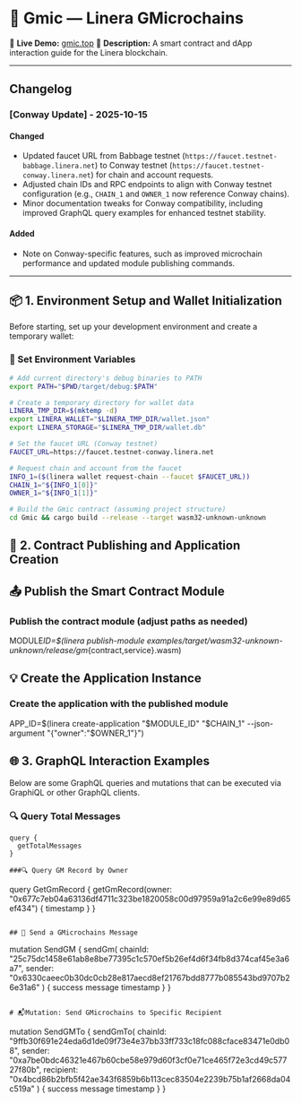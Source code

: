 # 🧩 Gmic — Linera GMicrochains

🔗 **Live Demo:** [gmic.top](https://gmic.top/)
📘 **Description:** A smart contract and dApp interaction guide for the Linera blockchain.

---

## Changelog

### [Conway Update] - 2025-10-15

#### Changed
- Updated faucet URL from Babbage testnet (`https://faucet.testnet-babbage.linera.net`) to Conway testnet (`https://faucet.testnet-conway.linera.net`) for chain and account requests.
- Adjusted chain IDs and RPC endpoints to align with Conway testnet configuration (e.g., `CHAIN_1` and `OWNER_1` now reference Conway chains).
- Minor documentation tweaks for Conway compatibility, including improved GraphQL query examples for enhanced testnet stability.

#### Added
- Note on Conway-specific features, such as improved microchain performance and updated module publishing commands.

---

## 📦 1. Environment Setup and Wallet Initialization

Before starting, set up your development environment and create a temporary wallet: 

### 🔧 Set Environment Variables

```bash
# Add current directory's debug binaries to PATH
export PATH="$PWD/target/debug:$PATH"

# Create a temporary directory for wallet data
LINERA_TMP_DIR=$(mktemp -d)
export LINERA_WALLET="$LINERA_TMP_DIR/wallet.json"
export LINERA_STORAGE="$LINERA_TMP_DIR/wallet.db"

# Set the faucet URL (Conway testnet)
FAUCET_URL=https://faucet.testnet-conway.linera.net

# Request chain and account from the faucet
INFO_1=($(linera wallet request-chain --faucet $FAUCET_URL))
CHAIN_1="${INFO_1[0]}"
OWNER_1="${INFO_1[1]}"

# Build the Gmic contract (assuming project structure)
cd Gmic && cargo build --release --target wasm32-unknown-unknown
```

## 🚀 2. Contract Publishing and Application Creation

## 📤 Publish the Smart Contract Module

### Publish the contract module (adjust paths as needed)

MODULE*ID=$(linera publish-module
examples/target/wasm32-unknown-unknown/release/gm*{contract,service}.wasm)

## 💡 Create the Application Instance

### Create the application with the published module

APP_ID=$(linera create-application "$MODULE_ID" "$CHAIN_1" --json-argument "{\"owner\":\"$OWNER_1\"}")

## 🌐 3. GraphQL Interaction Examples

Below are some GraphQL queries and mutations that can be executed via GraphiQL or other GraphQL clients.

### 🔍 Query Total Messages

```
query {
  getTotalMessages
}

###🔍 Query GM Record by Owner

```
query GetGmRecord {
  getGmRecord(owner: "0x677c7eb04a63136df4711c323be1820058c00d97959a91a2c6e99e89d65ef434") {
    timestamp
  }
}
```

## 📨 Send a GMicrochains Message

```
 mutation SendGM {
  sendGm(
    chainId: "25c75dc1458e61ab8e8be77395c1c570ef5b26ef4d6f34fb8d374caf45e3a6a7",
    sender: "0x6330caeec0b30dc0cb28e817aecd8ef21767bdd8777b085543bd9707b26e31a6"
  ) {
    success
    message
    timestamp
  }
}
```

# 📬Mutation: Send GMicrochains to Specific Recipient

```
mutation SendGMTo {
  sendGmTo(
    chainId: "9ffb30f691e24eda6d1de09f73e4e37bb33ff733c18fc088cface83471e0db08",
    sender: "0xa7be0bdc46321e467b60cbe58e979d60f3cf0e71ce465f72e3cd49c57727f80b",
    recipient: "0x4bcd86b2bfb5f42ae343f6859b6b113cec83504e2239b75b1af2668da04c519a"
  ) {
    success
    message
    timestamp
  }
}
```
